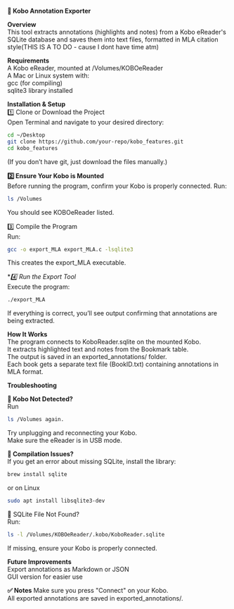 **📄 Kobo Annotation Exporter** 
  
**Overview**  
This tool extracts annotations (highlights and notes) from a Kobo eReader's SQLite database and saves them into text files, formatted in MLA citation style(THIS IS A TO DO - cause I dont have time atm)

**Requirements**  
A Kobo eReader, mounted at /Volumes/KOBOeReader  
A Mac or Linux system with:  
gcc (for compiling)  
sqlite3 library installed  

**Installation & Setup**  
1️⃣ Clone or Download the Project  
Open Terminal and navigate to your desired directory:  
```sh  
cd ~/Desktop
git clone https://github.com/your-repo/kobo_features.git  
cd kobo_features
```

(If you don’t have git, just download the files manually.)  

**2️⃣ Ensure Your Kobo is Mounted**  
Before running the program, confirm your Kobo is properly connected. Run:  

```sh
ls /Volumes
```
You should see KOBOeReader listed.  

3️⃣ Compile the Program  
Run:  
```sh
gcc -o export_MLA export_MLA.c -lsqlite3
```
This creates the export_MLA executable.

**4️⃣ Run the Export Tool*  
Execute the program:  

```sh  
./export_MLA
```
If everything is correct, you’ll see output confirming that annotations are being extracted.  

**How It Works**  
The program connects to KoboReader.sqlite on the mounted Kobo.  
It extracts highlighted text and notes from the Bookmark table.  
The output is saved in an exported_annotations/ folder.  
Each book gets a separate text file (BookID.txt) containing annotations in MLA format.

**Troubleshooting**

**🔹 Kobo Not Detected?**  
Run
```sh
ls /Volumes again.
``` 
Try unplugging and reconnecting your Kobo.    
Make sure the eReader is in USB mode.  
 
**🔹 Compilation Issues?**  
If you get an error about missing SQLite, install the library:  

```sh
brew install sqlite
```
or on Linux
```sh
sudo apt install libsqlite3-dev
```

🔹 SQLite File Not Found?    
Run:  
```sh
ls -l /Volumes/KOBOeReader/.kobo/KoboReader.sqlite
```
If missing, ensure your Kobo is properly connected.  

**Future Improvements**  
Export annotations as Markdown or JSON  
GUI version for easier use  

**✅ Notes**
Make sure you press "Connect" on your Kobo.  
All exported annotations are saved in exported_annotations/.
